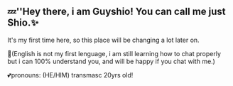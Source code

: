 ## 💤''Hey there, i am Guyshio! You can call me just Shio.✨
It's my first time here, so this place will be changing a lot later on.

💭(English is not my first lenguage, i am still learning how to chat properly but i can 100% understand you, and will be happy if you chat with me.)

💕pronouns: (HE/HIM)
transmasc 20yrs old!
